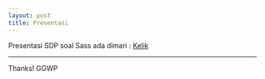 ```yaml
---
layout: post
title: Presentasi
---
```


Presentasi SDP soal Sass ada dimari : <a href="http://tennosys.github.io/slide/sass.html">Kelik</a>
 
-----

Thanks!
GGWP
